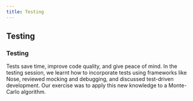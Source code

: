 ```yaml
---
title: Testing
---
```


## Testing

### Testing

Tests save time, improve code quality, and give peace of mind. In the testing session, we learnt how to incorporate tests using frameworks like Nose, reviewed mocking and debugging, and discussed test-driven development. Our exercise was to apply this new knowledge to a Monte-Carlo algorithm.